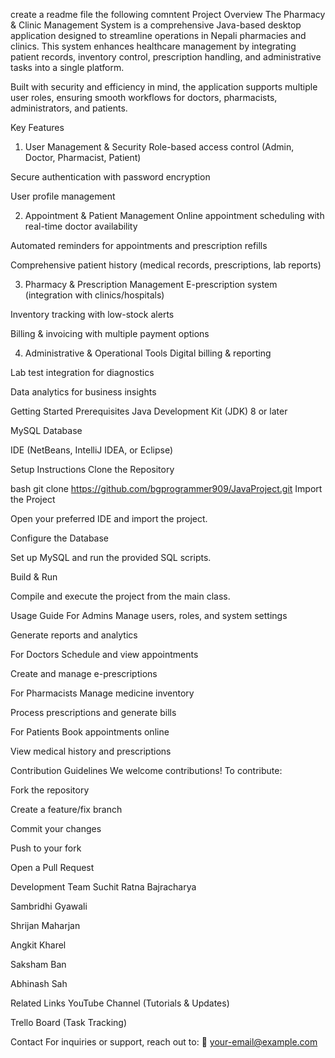 create a readme file the following comntent
Project Overview
The Pharmacy & Clinic Management System is a comprehensive Java-based desktop application designed to streamline operations in Nepali pharmacies and clinics. This system enhances healthcare management by integrating patient records, inventory control, prescription handling, and administrative tasks into a single platform.

Built with security and efficiency in mind, the application supports multiple user roles, ensuring smooth workflows for doctors, pharmacists, administrators, and patients.

Key Features
1. User Management & Security
Role-based access control (Admin, Doctor, Pharmacist, Patient)

Secure authentication with password encryption

User profile management

2. Appointment & Patient Management
Online appointment scheduling with real-time doctor availability

Automated reminders for appointments and prescription refills

Comprehensive patient history (medical records, prescriptions, lab reports)

3. Pharmacy & Prescription Management
E-prescription system (integration with clinics/hospitals)

Inventory tracking with low-stock alerts

Billing & invoicing with multiple payment options

4. Administrative & Operational Tools
Digital billing & reporting

Lab test integration for diagnostics

Data analytics for business insights

Getting Started
Prerequisites
Java Development Kit (JDK) 8 or later

MySQL Database

IDE (NetBeans, IntelliJ IDEA, or Eclipse)

Setup Instructions
Clone the Repository

bash
git clone https://github.com/bgprogrammer909/JavaProject.git
Import the Project

Open your preferred IDE and import the project.

Configure the Database

Set up MySQL and run the provided SQL scripts.

Build & Run

Compile and execute the project from the main class.

Usage Guide
For Admins
Manage users, roles, and system settings

Generate reports and analytics

For Doctors
Schedule and view appointments

Create and manage e-prescriptions

For Pharmacists
Manage medicine inventory

Process prescriptions and generate bills

For Patients
Book appointments online

View medical history and prescriptions

Contribution Guidelines
We welcome contributions! To contribute:

Fork the repository

Create a feature/fix branch

Commit your changes

Push to your fork

Open a Pull Request

Development Team
Suchit Ratna Bajracharya

Sambridhi Gyawali

Shrijan Maharjan

Angkit Kharel

Saksham Ban

Abhinash Sah

Related Links
YouTube Channel (Tutorials & Updates)

Trello Board (Task Tracking)

Contact
For inquiries or support, reach out to:
📧 your-email@example.com
